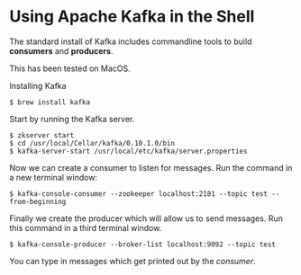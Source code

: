 
# Using Apache Kafka in the Shell

The standard install of Kafka includes commandline tools to build **consumers** and **producers**.

This has been tested on MacOS.

Installing Kafka
```shell
$ brew install kafka
```

Start by running the Kafka server.
```shell
$ zkserver start
$ cd /usr/local/Cellar/kafka/0.10.1.0/bin
$ kafka-server-start /usr/local/etc/kafka/server.properties
```
Now we can create a consumer to listen for messages. Run the command in a new terminal window:
```shell
$ kafka-console-consumer --zookeeper localhost:2181 --topic test --from-beginning
```

Finally we create the producer which will allow us to send messages. Run this command in a third terminal window.
```shell
$ kafka-console-producer --broker-list localhost:9092 --topic test
```
You can type in messages which get printed out by the _consumer_.
